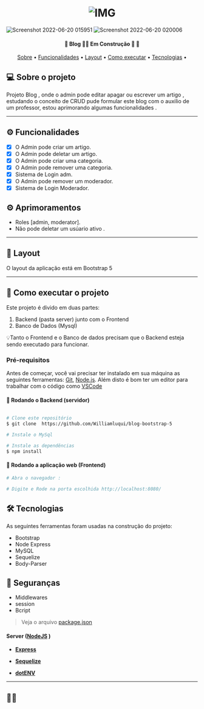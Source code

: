 <h1 align="center">
    <img alt="IMG" title="IMG" src="https://user-images.githubusercontent.com/88260564/174528455-b3f67afe-f5ba-4a9d-93da-551e0a8c98f9.png "  />
</h1>



![Screenshot 2022-06-20 015951](https://user-images.githubusercontent.com/88260564/174528462-d25b7ae9-87b2-41f3-9064-8f8d3ad34090.png)
![Screenshot 2022-06-20 020006](https://user-images.githubusercontent.com/88260564/174528463-67ea2193-36a2-4d59-9739-314fd9b43187.png)



<h4 align="center"> 
	🚧  Blog 👨‍💻 Em Construção 🚀 🚧
</h4>

<p align="center">
 <a href="#-sobre-o-projeto">Sobre</a> •
 <a href="#-funcionalidades">Funcionalidades</a> •
 <a href="#-layout">Layout</a> • 
 <a href="#-como-executar-o-projeto">Como executar</a> • 
 <a href="#-tecnologias">Tecnologias</a> • 
</p>


## 💻 Sobre o projeto

Projeto Blog , onde o admin pode editar apagar ou escrever um artigo , estudando o conceito de CRUD pude formular este blog com o auxilio de um professor, estou aprimorando algumas funcionalidades . 


---

## ⚙️ Funcionalidades

- [x] O Admin pode criar um artigo.
- [x] O Admin pode deletar um artigo.
- [x] O Admin pode criar uma categoria.
- [x] O Admin pode remover uma categoria.
- [x] Sistema de Login adm.
- [x] O Admin pode remover um moderador.
- [X] Sistema de Login Moderador.

## ⚙️ Aprimoramentos

- Roles [admin, moderator].
- Não pode deletar um usúario ativo .

---

## 🎨 Layout

O layout da aplicação está em Bootstrap 5 



---

## 🚀 Como executar o projeto

Este projeto é divido em duas partes:
1. Backend (pasta server) junto com o Frontend
2. Banco de Dados (Mysql)


💡Tanto o Frontend e o Banco de dados precisam que o Backend esteja sendo executado para funcionar.

### Pré-requisitos

Antes de começar, você vai precisar ter instalado em sua máquina as seguintes ferramentas:
[Git](https://git-scm.com), [Node.js](https://nodejs.org/en/). 
Além disto é bom ter um editor para trabalhar com o código como [VSCode](https://code.visualstudio.com/)

#### 🎲 Rodando o Backend (servidor)

```bash

# Clone este repositório
$ git clone  https://github.com/Williamluqui/blog-bootstrap-5

# Instale o MySql

# Instale as dependências
$ npm install

```

#### 🧭 Rodando a aplicação web (Frontend)

```bash
# Abra o navegador :

# Digite e Rode na porta escolhida http://localhost:8080/


```
## 🛠 Tecnologias

As seguintes ferramentas foram usadas na construção do projeto:

+ Bootstrap
+ Node Express
+ MySQL
+ Sequelize
+ Body-Parser
## 🔐 Seguranças
+ Middlewares
+ session
+ Bcript 

> Veja o arquivo  [package.json](https://github.com/Williamluqui/blog-bootstrap-5/blob/main/package.json)

#### [](https://github.com/Williamluqui/blog-bootstrap-5)**Server**  ([NodeJS](https://nodejs.org/en/)  )

-   **[Express](https://expressjs.com/)**

-   **[Sequelize](https://sequelize.org/)**

-   **[dotENV](https://github.com/motdotla/dotenv)**






---

## 👨‍💻 
